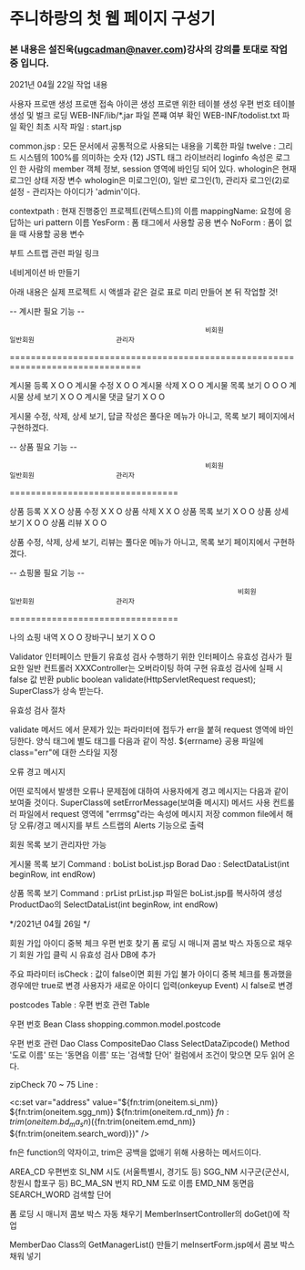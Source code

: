 # 주니하랑의 첫 웹 페이지 구성기

### 본 내용은 설진욱(ugcadman@naver.com)강사의 강의를 토대로 작업 중 입니다.

2021년 04월 22일 작업  내용

사용자 프로맨 생성
프로맨 접속 아이콘 생성
프로맨 위한 테이블 생성
우편 번호 테이블 생성 및 벌크 로딩
WEB-INF/lib/*.jar 파일 쫀쨰 여부 확인
WEB-INF/todolist.txt 파일 확인
최초 시작 파일 : start.jsp

common.jsp : 모든 문서에서 공통적으로 사용되는 내용을 기록한 파일
twelve : 그리드 시스템의 100%를 의미하는 숫자 (12)
JSTL 태그 라이브러리
loginfo 속성은 로그인 한 사람의 member 객체 정보, session 영역에 바인딩 되어 있다.
whologin은 현재 로그인 상태 저장 변수
whologin은 미로그인(0), 일반 로그인(1), 관리자 로그인(2)로 설정
						- 관리자는 아이디가 'admin'이다.
						
contextpath : 현재 진행중인 프로젝트(컨텍스트)의 이름
mappingName: 요청에 응답하는 uri pattern 이름
YesForm : 폼 태그에서 사용할 공용 변수
NoForm : 폼이 없을 때 사용할 공용 변수

부트 스트랩 관련 파일 링크 

네비게이션 바 만들기

아래 내용은 실제 프로젝트 시 액셀과 같은 걸로 표로 미리 만들어 본 뒤 작업할 것!

-- 계시판 필요 기능 --

													비회원					일반회원					관리자

===============================================================================

계시물 등록									X								O							 O
계시물 수정									X								O							 O
계시물 삭제									X								O							 O
계시물 목록 보기							O								O							 O
계시물 상세 보기							X								O							 O
계시물 댓글 달기							X								O							 O


게시물 수정, 삭제, 상세 보기, 답글 작성은 풀다운 메뉴가 아니고, 목록 보기 페이지에서 구현하겠다.

-- 상품 필요 기능 --

													비회원					일반회원					관리자

================================

상품 등록										X								X							 O
상품 수정										X								X							 O
상품 삭제										X								X							 O
상품 목록 보기								X								O							 O
상품 상세 보기								X								O							 O
상품 리뷰										X								O							 O


상품 수정, 삭제, 상세 보기, 리뷰는 풀다운 메뉴가 아니고, 목록 보기 페이지에서 구현하겠다.


-- 쇼핑몰 필요 기능 --

															비회원					일반회원					관리자

================================

나의 쇼핑 내역										X								O							 O
장바구니 보기										X								O							 O



Validator 인터페이스 만들기
		유효성 검사 수행하기 위한 인터페이스
		유효성 검사가 필요한 일반 컨트롤러 XXXController는 오버라이팅 하여 구현
		유효성 검사에 실패 시 false 값 반환
		public boolean validate(HttpServletRequest request);
		SuperClass가 상속 받는다.
		
유효성 검사 절차

validate 메서드 에서 문제가 있는 파라미터에 접두가 err을 붙혀 request 영역에 바인딩한다.
양식 태그에 별도 <span> 태그를 다음과 같이 작성.
	<span class="form-control-static err">${errname}</span>
공용 파일에 class="err"에 대한 스타일 지정

오류 경고 메시지

어떤 로직에서 발생한 오류나 문제점에 대하여 사용자에게 경고 메시지는 다음과 같이 보여줄 것이다.
SuperClass에 setErrorMessage(보여줄 메시지) 메서드 사용
컨트롤러 파일에서 request 영역에 "errmsg"라는 속성에 메시지 저장
common file에서 해당 오류/경고 메시지를 부트 스트랩의 Alerts 기능으로 출력

회원 목록 보기
관리자만 가능

게시물 목록 보기
Command : boList
boList.jsp
Borad Dao : SelectDataList(int beginRow, int endRow) 

상품 목록 보기
Command : prList
prList.jsp 파일은 boList.jsp를 복사하여 생성
ProductDao의 SelectDataList(int beginRow, int endRow) 


*/2021년 04월 26일 */

회원 가입
아이디 중복 체크
우편 번호 찾기
폼 로딩 시 매니져 콤보 박스 자동으로 채우기
회원 가입 클릭 시 유효성 검사
DB에 추가

주요 파라미터
isCheck :
	값이 false이면 회원 가입 불가
	아이디 중복 체크를 통과했을 경우에만 true로 변경
	사용자가 새로운 아이디 입력(onkeyup Event) 시 false로 변경
	
postcodes Table : 우편 번호 관련 Table

우편 번호 Bean Class
shopping.common.model.postcode

우편 번호 관련 Dao Class
CompositeDao Class SelectDataZipcode() Method
'도로 이름' 또는 '동면읍 이름' 또는 '검색할 단어' 컬럼에서 조건이 맞으면 모두 읽어 온다.

zipCheck 70 ~ 75 Line :

<c:set var="address" value="${fn:trim(oneitem.si_nm)} 
																${fn:trim(oneitem.sgg_nm)} 
																${fn:trim(oneitem.rd_nm)} 
																${fn:trim(oneitem.bd_ma_sn)} 
																(${fn:trim(oneitem.emd_nm)} 
																${fn:trim(oneitem.search_word)})" />

fn은 function의 약자이고, trim은 공백을 없애기 위해 사용하는 메서드이다.

AREA_CD 우편번호
SI_NM 시도 (서울특별시, 경기도 등)
SGG_NM 시구군(군산시, 창원시 합포구 등)
BC_MA_SN 번지
RD_NM 도로 이름
EMD_NM 동면읍
SEARCH_WORD 검색할 단어

폼 로딩 시 매니저 콤보 박스 자동 채우기
MemberInsertController의 doGet()에 작업

MemberDao Class의 GetManagerList() 만들기
meInsertForm.jsp에서 콤보 박스 채워 넣기
		
